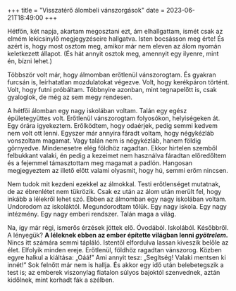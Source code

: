 +++
title = "Visszatérő álombeli vánszorgások"
date = 2023-06-21T18:49:00
+++

Hétfőn, két napja, akartam megosztani ezt,
ám elhallgattam,
ismét csak az elmém
lekicsinylő megjegyzéseire hallgatva.
Isten bocsásson meg érte!
És azért is,
hogy most osztom meg,
amikor már nem eleven
az álom nyomán
keletkezett állapot.
(És hát annyit osztok meg,
amennyit egy ilyenre, mint én,
bízni lehet.)

Többször volt már,
hogy álmomban erőtlenül vánszorogtam.
És gyakran furcsán is,
leírhatatlan mozdulatokat végezve.
Volt, hogy kerékpáron történt.
Volt, hogy futni próbáltam.
Többnyire azonban, mint tegnapelőtt is,
csak gyaloglok,
de még az sem megy rendesen.

A hétfői álomban
egy nagy iskolában voltam.
Talán egy egész épületegyüttes volt.
Erőtlenül vánszorogtam folyosókon, helyiségeken át.
Egy órára igyekeztem.
Erőlködtem, hogy odaérjek,
pedig semmi kedvem nem volt ott lenni.
Egyszer már annyira fáradt voltam,
hogy négykézláb vonszoltam magamat.
Vagy talán nem is négykézláb,
hanem földig görnyedve.
Mindenesetre elég földhöz ragadtan.
Ekkor hirtelen szemből felbukkant valaki,
én pedig a kezeimet nem használva
fáradtan előredőltem
és a fejemmel támasztottam meg magamat a padlón.
Hangosan megjegyeztem az illető előtt valami olyasmit,
hogy hú, semmi erőm nincsen.

Nem tudok mit kezdeni ezekkel az álmokkal.
Testi erőtlenséget mutatnak,
de az ébrenlétet nem tükrözik.
Csak ez után az álom után merült fel,
hogy inkább a lélekről lehet szó.
Ebben az álmomban egy nagy iskolában voltam.
Undorodom az iskoláktól.
Megundorodtam tőlük.
Egy nagy iskola.
Egy nagy intézmény.
Egy nagy emberi rendszer.
Talán maga a világ.

Na, így már régi, ismerős érzések jöttek elő.
Óvodából. Iskolából.
Későbbről. A lényegük?
**A léleknek ebben az ember építette világban
lenni *gyötrelem*.**
Nincs itt számára semmi tápláló.
Istentől elfordulva
lassan kiveszik belőle az élet.
Elfolyik minden ereje.
Erőtlenül, földhöz ragadtan vánszorog.
Közben egyre halkul a kiáltása: „Oáá!”
Ami annyit tesz: „Segítség!
Valaki mentsen ki innét!”
Sok felnőtt már nem is hallja.
És akkor egy idő után belebetegszik a test is;
az emberek viszonylag fiatalon
súlyos bajoktól szenvednek,
aztán kidőlnek,
mint korhadt fák a szélben.

